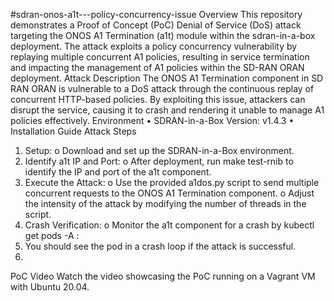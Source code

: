 #sdran-onos-a1t---policy-concurrency-issue
Overview
This repository demonstrates a Proof of Concept (PoC) Denial of Service (DoS) attack targeting the ONOS A1 Termination (a1t) module within the sdran-in-a-box deployment. The attack exploits a policy concurrency vulnerability by replaying multiple concurrent A1 policies, resulting in service termination and impacting the management of A1 policies within the SD-RAN ORAN deployment.
Attack Description
The ONOS A1 Termination component in SD RAN ORAN is vulnerable to a DoS attack through the continuous replay of concurrent HTTP-based policies. By exploiting this issue, attackers can disrupt the service, causing it to crash and rendering it unable to manage A1 policies effectively.
Environment
•	SDRAN-in-a-Box Version: v1.4.3
•	Installation Guide
Attack Steps
1.	Setup:
o	Download and set up the SDRAN-in-a-Box environment.
2.	Identify a1t IP and Port:
o	After deployment, run make test-rnib to identify the IP and port of the a1t component.
3.	Execute the Attack:
o	Use the provided a1dos.py script to send multiple concurrent requests to the ONOS A1 Termination component.
o	Adjust the intensity of the attack by modifying the number of threads in the script.
4.	Crash Verification:
o	Monitor the a1t component for a crash by kubectl get pods -A :
5.	You should see the pod in a crash loop if the attack is successful.
6.	
PoC Video
Watch the video showcasing the PoC running on a Vagrant VM with Ubuntu 20.04.
